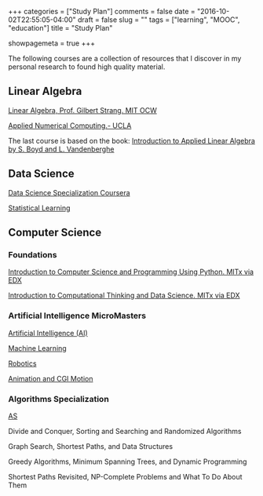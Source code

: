 +++
categories = ["Study Plan"]
comments = false
date = "2016-10-02T22:55:05-04:00"
draft = false
slug = ""
tags = ["learning", "MOOC", "education"]
title = "Study Plan"

showpagemeta = true
+++

The following courses are a collection of resources that I discover in my personal research to found high quality material.

## Linear Algebra

[Linear Algebra, Prof. Gilbert Strang. MIT OCW](https://ocw.mit.edu/courses/mathematics/18-06-linear-algebra-spring-2010/index.htm)

[Applied Numerical Computing.- UCLA](http://www.seas.ucla.edu/~vandenbe/ee133a.html)

The last course is based on the book: [Introduction to Applied Linear Algebra by S. Boyd and L. Vandenberghe](https://web.stanford.edu/~boyd/vmls/vmls.pdf)


## Data Science

[Data Science Specialization Coursera](https://www.coursera.org/specializations/jhu-data-science)

[Statistical Learning](https://lagunita.stanford.edu/courses/HumanitiesSciences/StatLearning/Winter2016/about)


## Computer Science

### Foundations

[Introduction to Computer Science and Programming Using Python. MITx via EDX](https://www.edx.org/es/course/introduction-computer-science-mitx-6-00-1x-11)

[Introduction to Computational Thinking and Data Science. MITx via EDX](https://www.edx.org/es/course/introduction-computational-thinking-data-mitx-6-00-2x-6)

### Artificial Intelligence MicroMasters

[Artificial Intelligence (AI)](https://www.edx.org/es/course/artificial-intelligence-ai-columbiax-csmm-101x-4)

[Machine Learning](https://www.edx.org/es/course/machine-learning-columbiax-csmm-102x-2)

[Robotics](https://www.edx.org/es/course/robotics-columbiax-csmm-103x-2)

[Animation and CGI Motion](https://www.edx.org/es/course/animation-cgi-motion-columbiax-csmm-104x-2)

### Algorithms Specialization

[AS](https://www.coursera.org/specializations/algorithms)

Divide and Conquer, Sorting and Searching and Randomized Algorithms

Graph Search, Shortest Paths, and Data Structures

Greedy Algorithms, Minimum Spanning Trees, and Dynamic Programming

Shortest Paths Revisited, NP-Complete Problems and What To Do About Them







